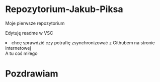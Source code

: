 # Repozytorium-Jakub-Piksa
<section>Moje pierwsze repozytorium </Section>
<p>Edytuję readme w VSC </p>
<li>chcę sprawdzić czy potrafię zsynchronizować z Githubem na stronie internetowej </li>
<section>A tu coś miłego </section>
<a href="https://www.youtube.com/watch?v=dVE_aSQx1Cw" title="Miłe wideo"> </a>
<h1>Pozdrawiam</h1>

